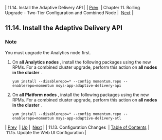 | 11.14. Install the Adaptive Delivery API |
| [Prev](upgrade.two_tier.configuration.config_all_nodes_rolling)  | Chapter 11. Rolling Upgrade - Two-Tier Configuration and Combined Node |  [Next](upgrade.two_tier.configuration.webui_rolling) |

## 11.14. Install the Adaptive Delivery API

### Note

You must upgrade the Analytics node first.

1.  On **all Analytics nodes** , install the following packages using the new RPMs. For a combined cluster upgrade, perform this action on **all nodes in the cluster** .

    `yum install --disablerepo=* --config momentum.repo --enablerepo=momentum msys-app-adaptive-delivery-api`
2.  On **all Platform nodes** , install the following packages using the new RPMs. For a combined cluster upgrade, perform this action on **all nodes in the cluster** .

    `yum install --disablerepo=* --config momentum.repo --enablerepo=momentum msys-app-adaptive-delivery-etl`

| [Prev](upgrade.two_tier.configuration.config_all_nodes_rolling)  | [Up](upgrade.two_tier_configuration_rolling) |  [Next](upgrade.two_tier.configuration.webui_rolling) |
| 11.13. Configuration Changes  | [Table of Contents](index) |  11.15. Update the Web UI Configuration |

